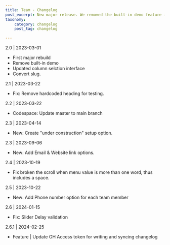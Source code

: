 ```yaml
---
title: Team - Changelog
post_excerpt: New major release. We removed the built-in demo feature in favour of speed and stability en user experience. Addressed minor bug fixes and enhanced the UI for the column selection
taxonomy:
    category: changelog
    post_tag: changelog

---
```


2.0 | 2023-03-01
* First major rebuild
* Remove built-in demo
* Updated column selction interface
* Convert slug.


2.1 | 2023-03-22
* Fix: Remove hardcoded heading for testing.

2.2 | 2023-03-22
* Codespace: Update master to main branch

2.3 | 2023-04-14
* New: Create "under construction" setup option.

2.3 | 2023-09-06
* New: Add Email & Website link options.

2.4 | 2023-10-19
* Fix broken the scroll when menu value is more than one word, thus includes a space. 

2.5 | 2023-10-22
* New: Add Phone number option for each team member

2.6 | 2024-01-15
* Fix: Slider Delay validation

2.6.1 | 2024-02-25
* Feature | Update GH Access token for writing and syncing changelog

